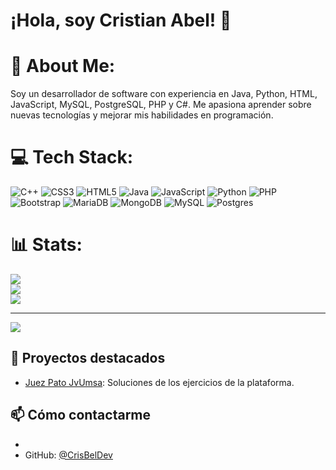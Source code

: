 # ¡Hola, soy Cristian Abel! 👋

# 💫 About Me:
Soy un desarrollador de software con experiencia en Java, Python, HTML, JavaScript, MySQL, PostgreSQL, PHP y C#. Me apasiona aprender sobre nuevas tecnologías y mejorar mis habilidades en programación.<br>


# 💻 Tech Stack:
![C++](https://img.shields.io/badge/c++-%2300599C.svg?style=for-the-badge&logo=c%2B%2B&logoColor=white) ![CSS3](https://img.shields.io/badge/css3-%231572B6.svg?style=for-the-badge&logo=css3&logoColor=white) ![HTML5](https://img.shields.io/badge/html5-%23E34F26.svg?style=for-the-badge&logo=html5&logoColor=white) ![Java](https://img.shields.io/badge/java-%23ED8B00.svg?style=for-the-badge&logo=java&logoColor=white) ![JavaScript](https://img.shields.io/badge/javascript-%23323330.svg?style=for-the-badge&logo=javascript&logoColor=%23F7DF1E) ![Python](https://img.shields.io/badge/python-3670A0?style=for-the-badge&logo=python&logoColor=ffdd54) ![PHP](https://img.shields.io/badge/php-%23777BB4.svg?style=for-the-badge&logo=php&logoColor=white) ![Bootstrap](https://img.shields.io/badge/bootstrap-%23563D7C.svg?style=for-the-badge&logo=bootstrap&logoColor=white) ![MariaDB](https://img.shields.io/badge/MariaDB-003545?style=for-the-badge&logo=mariadb&logoColor=white) ![MongoDB](https://img.shields.io/badge/MongoDB-%234ea94b.svg?style=for-the-badge&logo=mongodb&logoColor=white) ![MySQL](https://img.shields.io/badge/mysql-%2300f.svg?style=for-the-badge&logo=mysql&logoColor=white) ![Postgres](https://img.shields.io/badge/postgres-%23316192.svg?style=for-the-badge&logo=postgresql&logoColor=white)
# 📊 Stats:
![](https://github-readme-stats.vercel.app/api?username=Crisbeldev&theme=tokyonight&hide_border=false&include_all_commits=false&count_private=false)<br/>
![](https://github-readme-streak-stats.herokuapp.com/?user=Crisbeldev&theme=tokyonight&hide_border=false)<br/>
![](https://github-readme-stats.vercel.app/api/top-langs/?username=Crisbeldev&theme=tokyonight&hide_border=false&include_all_commits=false&count_private=false&layout=compact)

---
[![](https://visitcount.itsvg.in/api?id=Crisbeldev&icon=0&color=0)](https://visitcount.itsvg.in)

<!-- Proudly created with GPRM ( https://gprm.itsvg.in ) -->

## 🌟 Proyectos destacados

- [Juez Pato JvUmsa](https://github.com/CrisBelDev/ejercicios-Juez-Pato): Soluciones de los ejercicios de la plataforma.


## 📫 Cómo contactarme

- <!--LinkedIn: [Cristian Abel](https://www.linkedin.com/in/cristian-abel/)-->
- GitHub: [@CrisBelDev](https://github.com/CrisBelDev)




